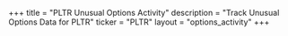 +++
title = "PLTR Unusual Options Activity"
description = "Track Unusual Options Data for PLTR"
ticker = "PLTR"
layout = "options_activity"
+++

